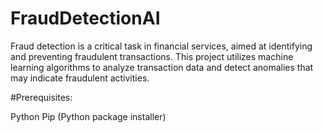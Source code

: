 # FraudDetectionAI
Fraud detection is a critical task in financial services, aimed at identifying and preventing fraudulent transactions. This project utilizes machine learning algorithms to analyze transaction data and detect anomalies that may indicate fraudulent activities.

#Prerequisites:

Python
Pip (Python package installer)
